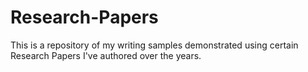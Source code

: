 # Research-Papers
This is a repository of my writing samples demonstrated using certain Research Papers I've authored over the years.

